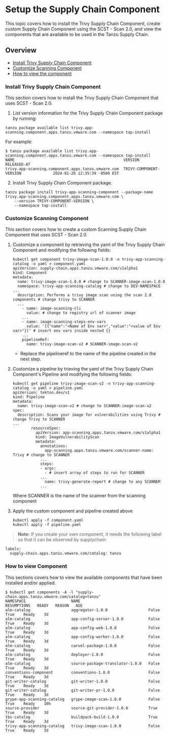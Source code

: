 # Setup the Supply Chain Component

This topic covers how to install the Trivy Supply Chain Component, create custom Supply Chain Component using the SCST - Scan 2.0, and view the components that are available to be used in the Tanzu Supply Chain.

## <a id="overview"></a> Overview

* [Install Trivy Supply Chain Component](./setup-supply-chain-component.md#install-trivy-supply-chain-component)
* [Customize Scanning Component](./setup-supply-chain-component.md#customize-scanning-component)
* [How to view the component](./setup-supply-chain-component.md#how-to-view-component)

### <a id="install-trivy-component"></a> Install Trivy Supply Chain Component

This section covers how to install the Trivy Supply Chain Component that uses SCST - Scan 2.0.

1. List version information for the Trivy Supply Chain Component package by running:
```
tanzu package available list trivy.app-scanning.component.apps.tanzu.vmware.com --namespace tap-install
```

For example:
```
$ tanzu package available list trivy.app-scanning.component.apps.tanzu.vmware.com --namespace tap-install
NAME                                                VERSION                              RELEASED-AT
trivy.app-scanning.component.apps.tanzu.vmware.com  TRIVY-COMPONENT-VERSION              2024-01-26 12:35:39 -0500 EST
```

2. Install Trivy Supply Chain Component package.
```
tanzu package install trivy-app-scanning-component --package-name trivy.app-scanning.component.apps.tanzu.vmware.com \
    --version TRIVY-COMPONENT-VERSION \
    --namespace tap-install
```


### <a id="customize-component"></a> Customize Scanning Component

This section covers how to create a custom Scanning Supply Chain Component that uses SCST - Scan 2.0.

1. Customize a component by retrieving the yaml of the Trivy Supply Chain Component and modifying the following fields:
    ```
    kubectl get component trivy-image-scan-1.0.0 -n trivy-app-scanning-catalog -o yaml > component.yaml
    apiVersion: supply-chain.apps.tanzu.vmware.com/v1alpha1
    kind: Component
    metadata:
      name: trivy-image-scan-1.0.0 # change to SCANNER-image-scan-1.0.0
      namespace: trivy-app-scanning-catalog # change to DEV-NAMESPACE
    ...
      description: Performs a trivy image scan using the scan 2.0 components # change trivy to SCANNER
      ...
        - name: image-scanning-cli
          value: # change to registry url of scanner image
        ...
        - name: image-scanning-steps-env-vars
          value: '[{"name":"<Name of Env var>","value":"<value of Env var>"}]' # insert env vars inside nested {}
        ...
        pipelineRef:
          name: trivy-image-scan-v2 # SCANNER-image-scan-v2
    ```
    * Replace the pipelineref to the name of the pipeline created in the next step.

2. Customize a pipeline by trieving the yaml of the Trivy Supply Chain Component's Pipeline and modifying the following fields:
    ```
    kubectl get pipeline trivy-image-scan-v2 -n trivy-app-scanning-catalog -o yaml > pipeline.yaml
    apiVersion: tekton.dev/v1
    kind: Pipeline
    metadata:
      name: trivy-image-scan-v2 # change to SCANNER-image-scan-v2
    spec:
      description: Scans your image for vulnerabilities using Trivy # change Trivy to SCANNER
    ...
            resourceSpec:
              apiVersion: app-scanning.apps.tanzu.vmware.com/v1alpha1
              kind: ImageVulnerabilityScan
              metadata:
                annotations:
                  app-scanning.apps.tanzu.vmware.com/scanner-name: Trivy # change to SCANNER
                ...
                steps:
                - args:
                  - # insert array of steps to run for SCANNER
                ...
                  name: trivy-generate-report # change to any SCANNER
                ...
    ```
    Where SCANNER is the name of the scanner from the scanning component

3. Apply the custom component and pipeline created above
    ```
    kubectl apply -f component.yaml
    kubectl apply -f pipeline.yaml
    ```

> **Note:** If you create your own component, it needs the following label so that it can be observed by supplychain:
  ```
  labels:
    supply-chain.apps.tanzu.vmware.com/catalog: tanzu
  ```

### <a id="view-component"></a> How to view Component

This sections covers how to view the available components that have been installed and/or applied.

  ```
  $ kubectl get components -A -l "supply-chain.apps.tanzu.vmware.com/catalog=tanzu"
  NAMESPACE                    NAME                              RESUMPTIONS   READY   REASON   AGE
  alm-catalog                  aggregator-1.0.0                  False         True    Ready    3d
  alm-catalog                  app-config-server-1.0.0           False         True    Ready    3d
  alm-catalog                  app-config-web-1.0.0              False         True    Ready    3d
  alm-catalog                  app-config-worker-1.0.0           False         True    Ready    3d
  alm-catalog                  carvel-package-1.0.0              False         True    Ready    3d
  alm-catalog                  deployer-1.0.0                    False         True    Ready    3d
  alm-catalog                  source-package-translator-1.0.0   False         True    Ready    3d
  conventions-component        conventions-1.0.0                 False         True    Ready    3d
  git-writer-catalog           git-writer-1.0.0                  False         True    Ready    3d
  git-writer-catalog           git-writer-pr-1.0.0               False         True    Ready    3d
  grype-app-scanning-catalog   grype-image-scan-1.0.0            False         True    Ready    10h
  source-provider              source-git-provider-1.0.0         True          True    Ready    3d
  tbs-catalog                  buildpack-build-1.0.0             True          True    Ready    3d
  trivy-app-scanning-catalog   trivy-image-scan-1.0.0            False         True    Ready    3d
  ```